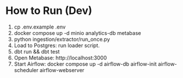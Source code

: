 # How to Run (Dev)

1. cp .env.example .env
2. docker compose up -d minio analytics-db metabase
3. python ingestion/extractor/run_once.py
4. Load to Postgres: run loader script.
5. dbt run && dbt test
6. Open Metabase: http://localhost:3000
7. Start Airflow: docker compose up -d airflow-db airflow-init airflow-scheduler airflow-webserver
